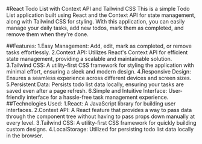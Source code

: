 #React Todo List with Context API and Tailwind CSS
This is a simple Todo List application built using React and the Context API for state management, along with Tailwind CSS for styling. With this application, you can easily manage your daily tasks, add new todos, mark them as completed, and remove them when they're done.

##Features:
1.Easy Management: Add, edit, mark as completed, or remove tasks effortlessly.
2.Context API: Utilizes React's Context API for efficient state management, providing a scalable and maintainable solution.
3.Tailwind CSS: A utility-first CSS framework for styling the application with minimal effort, ensuring a sleek and modern design.
4.Responsive Design: Ensures a seamless experience across different devices and screen sizes.
5.Persistent Data: Persists todo list data locally, ensuring your tasks are saved even after a page refresh.
6.Simple and Intuitive Interface: User-friendly interface for a hassle-free task management experience.
##Technologies Used:
1.React: A JavaScript library for building user interfaces.
2.Context API: A React feature that provides a way to pass data through the component tree without having to pass props down manually at every level.
3.Tailwind CSS: A utility-first CSS framework for quickly building custom designs.
4.LocalStorage: Utilized for persisting todo list data locally in the browser.
